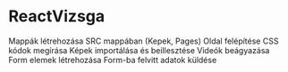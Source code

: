 # ReactVizsga
Mappák létrehozása SRC mappában (Kepek, Pages)
Oldal felépítése
CSS kódok megírása
Képek importálása és beillesztése
Videók beágyazása
Form elemek létrehozása
Form-ba felvitt adatok küldése
